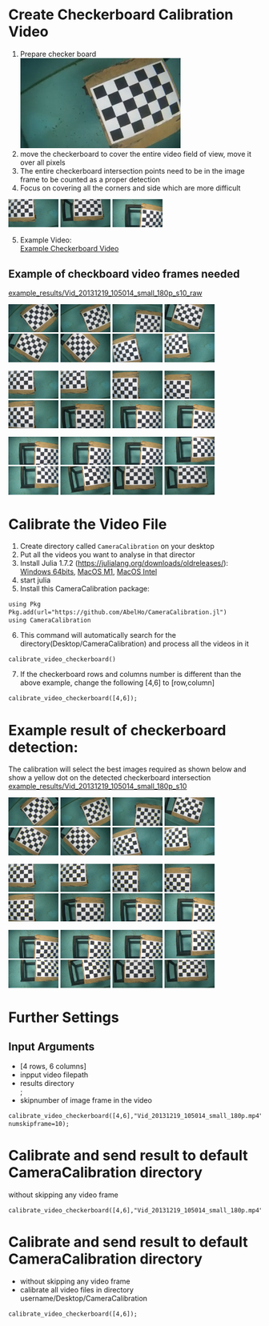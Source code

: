 # Create Checkerboard Calibration Video
1. Prepare checker board  
![example checkboard](example_results/Vid_20131219_105014_small_180p_s10_raw/image-00000002.png)
1. move the checkerboard to cover the entire video field of view, move it over all pixels
1. The entire checkerboard intersection points need to be in the image frame to be counted as a proper detection
1. Focus on covering all the corners and side which are more difficult
<p float="left">
  <img src="example_results/Vid_20131219_105014_small_180p_s10_raw/image-00000010.png" width="100" />
  <img src="example_results/Vid_20131219_105014_small_180p_s10_raw/image-00000024.png" width="100" />
  <img src="example_results/Vid_20131219_105014_small_180p_s10_raw/image-00000016.png" width="100" />
</p>

5. Example Video:  
[Example Checkerboard Video](../../test/Vid_20131219_105014_small_180p.mp4?raw=true)


## Example of checkboard video frames needed
[example_results/Vid_20131219_105014_small_180p_s10_raw](example_results/Vid_20131219_105014_small_180p_s10_raw) 
<p float="left">
  <img src="example_results/Vid_20131219_105014_small_180p_s10_raw/image-00000001.png" width="100" />
  <img src="example_results/Vid_20131219_105014_small_180p_s10_raw/image-00000002.png" width="100" />
  <img src="example_results/Vid_20131219_105014_small_180p_s10_raw/image-00000003.png" width="100" />
  <img src="example_results/Vid_20131219_105014_small_180p_s10_raw/image-00000004.png" width="100" />
  <img src="example_results/Vid_20131219_105014_small_180p_s10_raw/image-00000005.png" width="100" />
  <img src="example_results/Vid_20131219_105014_small_180p_s10_raw/image-00000006.png" width="100" />
  <img src="example_results/Vid_20131219_105014_small_180p_s10_raw/image-00000007.png" width="100" />
  <img src="example_results/Vid_20131219_105014_small_180p_s10_raw/image-00000008.png" width="100" />
</p>
<p float="left">
  <img src="example_results/Vid_20131219_105014_small_180p_s10_raw/image-00000009.png" width="100" />
  <img src="example_results/Vid_20131219_105014_small_180p_s10_raw/image-00000010.png" width="100" />
  <img src="example_results/Vid_20131219_105014_small_180p_s10_raw/image-00000011.png" width="100" />
  <img src="example_results/Vid_20131219_105014_small_180p_s10_raw/image-00000012.png" width="100" />
  <img src="example_results/Vid_20131219_105014_small_180p_s10_raw/image-00000013.png" width="100" />
  <img src="example_results/Vid_20131219_105014_small_180p_s10_raw/image-00000014.png" width="100" />
  <img src="example_results/Vid_20131219_105014_small_180p_s10_raw/image-00000015.png" width="100" />
  <img src="example_results/Vid_20131219_105014_small_180p_s10_raw/image-00000016.png" width="100" />
</p>
<p float="left">
  <img src="example_results/Vid_20131219_105014_small_180p_s10_raw/image-00000017.png" width="100" />
  <img src="example_results/Vid_20131219_105014_small_180p_s10_raw/image-00000018.png" width="100" />
  <img src="example_results/Vid_20131219_105014_small_180p_s10_raw/image-00000019.png" width="100" />
  <img src="example_results/Vid_20131219_105014_small_180p_s10_raw/image-00000020.png" width="100" />
  <img src="example_results/Vid_20131219_105014_small_180p_s10_raw/image-00000021.png" width="100" />
  <img src="example_results/Vid_20131219_105014_small_180p_s10_raw/image-00000022.png" width="100" />
  <img src="example_results/Vid_20131219_105014_small_180p_s10_raw/image-00000023.png" width="100" />
  <img src="example_results/Vid_20131219_105014_small_180p_s10_raw/image-00000024.png" width="100" />
</p>


# Calibrate the Video File
1. Create directory called ```CameraCalibration``` on your desktop
2. Put all the videos you want to analyse in that director
3. Install Julia 1.7.2 (https://julialang.org/downloads/oldreleases/): [Windows 64bits](https://julialang-s3.julialang.org/bin/winnt/x64/1.7/julia-1.7.2-win64.exe), [MacOS M1](https://julialang-s3.julialang.org/bin/mac/aarch64/1.7/julia-1.7.2-macaarch64.dmg), [MacOS Intel](https://julialang-s3.julialang.org/bin/mac/x64/1.7/julia-1.7.2-mac64.dmg)
4. start julia
5. Install this CameraCalibration package:
```
using Pkg
Pkg.add(url="https://github.com/AbelHo/CameraCalibration.jl")
using CameraCalibration
```
6. This command will automatically search for the directory(Desktop/CameraCalibration) and process all the videos in it
```
calibrate_video_checkerboard()
```
7. If the checkerboard rows and columns number is different than the above example, change the following [4,6] to [row,column]
```
calibrate_video_checkerboard([4,6]);
```
# Example result of checkerboard detection:
The calibration will select the best images required as shown below and show a yellow dot on the detected checkerboard intersection  
[example_results/Vid_20131219_105014_small_180p_s10](example_results/Vid_20131219_105014_small_180p_s10)  
<p float="left">
  <img src="example_results/Vid_20131219_105014_small_180p_s10/image-00000001.png" width="100" />
  <img src="example_results/Vid_20131219_105014_small_180p_s10/image-00000002.png" width="100" />
  <img src="example_results/Vid_20131219_105014_small_180p_s10/image-00000003.png" width="100" />
  <img src="example_results/Vid_20131219_105014_small_180p_s10/image-00000004.png" width="100" />
  <img src="example_results/Vid_20131219_105014_small_180p_s10/image-00000005.png" width="100" />
  <img src="example_results/Vid_20131219_105014_small_180p_s10/image-00000006.png" width="100" />
  <img src="example_results/Vid_20131219_105014_small_180p_s10/image-00000007.png" width="100" />
  <img src="example_results/Vid_20131219_105014_small_180p_s10/image-00000008.png" width="100" />
</p>
<p float="left">
  <img src="example_results/Vid_20131219_105014_small_180p_s10/image-00000009.png" width="100" />
  <img src="example_results/Vid_20131219_105014_small_180p_s10/image-00000010.png" width="100" />
  <img src="example_results/Vid_20131219_105014_small_180p_s10/image-00000011.png" width="100" />
  <img src="example_results/Vid_20131219_105014_small_180p_s10/image-00000012.png" width="100" />
  <img src="example_results/Vid_20131219_105014_small_180p_s10/image-00000013.png" width="100" />
  <img src="example_results/Vid_20131219_105014_small_180p_s10/image-00000014.png" width="100" />
  <img src="example_results/Vid_20131219_105014_small_180p_s10/image-00000015.png" width="100" />
  <img src="example_results/Vid_20131219_105014_small_180p_s10/image-00000016.png" width="100" />
</p>
<p float="left">
  <img src="example_results/Vid_20131219_105014_small_180p_s10/image-00000017.png" width="100" />
  <img src="example_results/Vid_20131219_105014_small_180p_s10/image-00000018.png" width="100" />
  <img src="example_results/Vid_20131219_105014_small_180p_s10/image-00000019.png" width="100" />
  <img src="example_results/Vid_20131219_105014_small_180p_s10/image-00000020.png" width="100" />
  <img src="example_results/Vid_20131219_105014_small_180p_s10/image-00000021.png" width="100" />
  <img src="example_results/Vid_20131219_105014_small_180p_s10/image-00000022.png" width="100" />
  <img src="example_results/Vid_20131219_105014_small_180p_s10/image-00000023.png" width="100" />
  <img src="example_results/Vid_20131219_105014_small_180p_s10/image-00000024.png" width="100" />
</p>


# Further Settings
## Input Arguments
- [4 rows, 6 columns]
- inpput video filepath
- results directory  
;  
- skipnumber of image frame in the video
```
calibrate_video_checkerboard([4,6],"Vid_20131219_105014_small_180p.mp4","/Users/USERNAME/Desktop/CameraCalibration/results"; numskipframe=10);
```

# Calibrate and send result to default CameraCalibration directory
without skipping any video frame
```
calibrate_video_checkerboard([4,6],"Vid_20131219_105014_small_180p.mp4");
```

# Calibrate and send result to default CameraCalibration directory
- without skipping any video frame
- calibrate all video files in directory username/Desktop/CameraCalibration
```
calibrate_video_checkerboard([4,6]);
```

